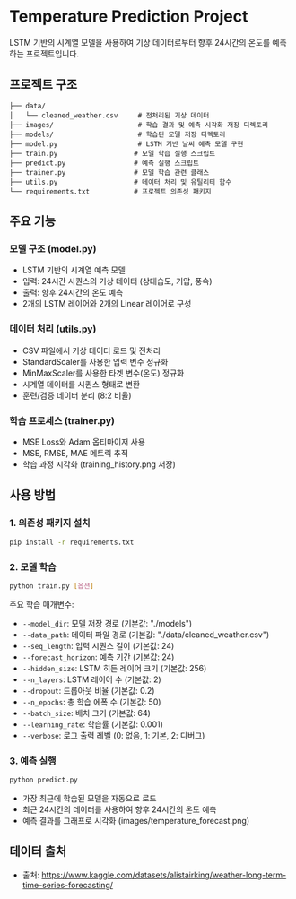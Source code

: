 # Temperature Prediction Project

LSTM 기반의 시계열 모델을 사용하여 기상 데이터로부터 향후 24시간의 온도를 예측하는 프로젝트입니다.

## 프로젝트 구조

```
├── data/
│   └── cleaned_weather.csv     # 전처리된 기상 데이터
├── images/                     # 학습 결과 및 예측 시각화 저장 디렉토리
├── models/                     # 학습된 모델 저장 디렉토리
├── model.py                    # LSTM 기반 날씨 예측 모델 구현
├── train.py                   # 모델 학습 실행 스크립트
├── predict.py                 # 예측 실행 스크립트
├── trainer.py                 # 모델 학습 관련 클래스
├── utils.py                   # 데이터 처리 및 유틸리티 함수
└── requirements.txt           # 프로젝트 의존성 패키지
```

## 주요 기능

### 모델 구조 (model.py)
- LSTM 기반의 시계열 예측 모델
- 입력: 24시간 시퀀스의 기상 데이터 (상대습도, 기압, 풍속)
- 출력: 향후 24시간의 온도 예측
- 2개의 LSTM 레이어와 2개의 Linear 레이어로 구성

### 데이터 처리 (utils.py)
- CSV 파일에서 기상 데이터 로드 및 전처리
- StandardScaler를 사용한 입력 변수 정규화
- MinMaxScaler를 사용한 타겟 변수(온도) 정규화
- 시계열 데이터를 시퀀스 형태로 변환
- 훈련/검증 데이터 분리 (8:2 비율)

### 학습 프로세스 (trainer.py)
- MSE Loss와 Adam 옵티마이저 사용
- MSE, RMSE, MAE 메트릭 추적
- 학습 과정 시각화 (training_history.png 저장)

## 사용 방법

### 1. 의존성 패키지 설치
```bash
pip install -r requirements.txt
```

### 2. 모델 학습
```bash
python train.py [옵션]
```

주요 학습 매개변수:
- `--model_dir`: 모델 저장 경로 (기본값: "./models")
- `--data_path`: 데이터 파일 경로 (기본값: "./data/cleaned_weather.csv")
- `--seq_length`: 입력 시퀀스 길이 (기본값: 24)
- `--forecast_horizon`: 예측 기간 (기본값: 24)
- `--hidden_size`: LSTM 히든 레이어 크기 (기본값: 256)
- `--n_layers`: LSTM 레이어 수 (기본값: 2)
- `--dropout`: 드롭아웃 비율 (기본값: 0.2)
- `--n_epochs`: 총 학습 에폭 수 (기본값: 50)
- `--batch_size`: 배치 크기 (기본값: 64)
- `--learning_rate`: 학습률 (기본값: 0.001)
- `--verbose`: 로그 출력 레벨 (0: 없음, 1: 기본, 2: 디버그)

### 3. 예측 실행
```bash
python predict.py
```
- 가장 최근에 학습된 모델을 자동으로 로드
- 최근 24시간의 데이터를 사용하여 향후 24시간의 온도 예측
- 예측 결과를 그래프로 시각화 (images/temperature_forecast.png)

## 데이터 출처
- 출처: https://www.kaggle.com/datasets/alistairking/weather-long-term-time-series-forecasting/